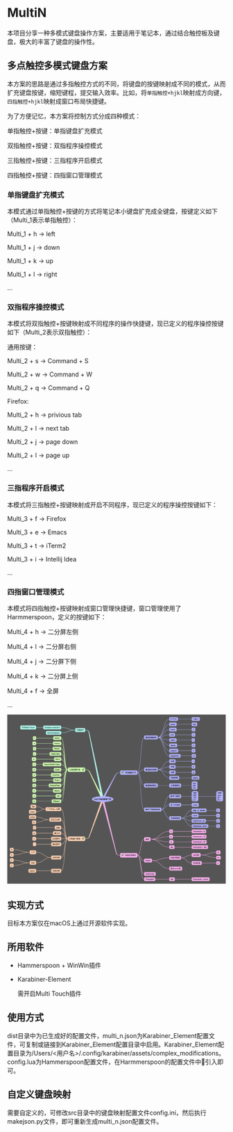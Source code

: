 # MultiN

本项目分享一种多模式键盘操作方案，主要适用于笔记本，通过结合触控板及键盘，极大的丰富了键盘的操作性。

## 多点触控多模式键盘方案

本方案的思路是通过多指触控方式的不同，将键盘的按键映射成不同的模式，从而扩充键盘按键，缩短键程，提交输入效率。比如，将`单指触控+hjkl`映射成方向键，`四指触控+hjkl`映射成窗口布局快捷键。

为了方便记忆，本方案将控制方式分成四种模式：

单指触控+按键：单指键盘扩充模式

双指触控+按键：双指程序操控模式

三指触控+按键：三指程序开启模式

四指触控+按键：四指窗口管理模式

### 单指键盘扩充模式

本模式通过单指触控+按键的方式将笔记本小键盘扩充成全键盘，按键定义如下（Multi_1表示单指触控）：

Multi_1 + h -> left

Multi_1 + j -> down

Multi_1 + k -> up

Multi_1 + l -> right

...

### 双指程序操控模式

本模式将双指触控+按键映射成不同程序的操作快捷键，现已定义的程序操控按键如下（Multi_2表示双指触控）：

通用按键：

Multi_2 + s -> Command + S

Multi_2 + w -> Command + W

Multi_2 + q -> Command + Q

Firefox:

Multi_2 + h -> privious tab

Multi_2 + l -> next tab

Multi_2 + j -> page down

Multi_2 + l -> page up

...

### 三指程序开启模式

本模式将三指触控+按键映射成开启不同程序，现已定义的程序操控按键如下：

Multi_3 + f -> Firefox

Multi_3 + e -> Emacs

Multi_3 + t -> iTerm2

Multi_3 + i -> Intellij Idea

...

### 四指窗口管理模式

本模式将四指触控+按键映射成窗口管理快捷键，窗口管理使用了Harmmerspoon，定义的按键如下：

Multi_4 + h -> 二分屏左侧

Multi_4 + l -> 二分屏右侧

Multi_4 + j -> 二分屏下侧

Multi_4 + k -> 二分屏上侧

Multi_4 + f -> 全屏

...

![触控键盘方案图](images/macOS触控键盘方案.png "触控键盘方案图")

## 实现方式

目标本方案仅在macOS上通过开源软件实现。

## 所用软件

* Hammerspoon + WinWin插件
* Karabiner-Element

  需开启Multi Touch插件

## 使用方式

dist目录中为已生成好的配置文件，multi_n.json为Karabiner_Element配置文件，可复制或链接到Karabiner_Element配置目录中启用。Karabiner_Element配置目录为/Users/<用户名>/.config/karabiner/assets/complex_modifications。config.lua为Hammerspoon配置文件，在Harmmerspoon的配置文件中引入即可。

## 自定义键盘映射

需要自定义的，可修改src目录中的键盘映射配置文件config.ini，然后执行makejson.py文件，即可重新生成multi_n.json配置文件。
